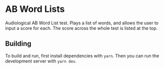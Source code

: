 # AB Word Lists

Audiological AB Word List test.
Plays a list of words, and allows the user to input a score for each.
The score across the whole test is listed at the top.

## Building

To build and run, first install dependencies with `yarn`.
Then you can run the development server with `yarn dev`.

